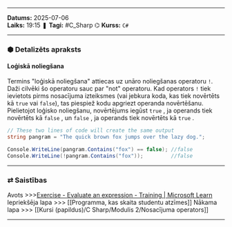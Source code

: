 ___
**Datums:** 2025-07-06   
**Laiks:** 19:15 
❚ **Tagi:** #C_Sharp 
⌬ **Kurss:**  `C#`

---
### ⬢ Detalizēts apraksts
#### Loģiskā noliegšana

Termins "loģiskā noliegšana" attiecas uz unāro noliegšanas operatoru `!`. Daži cilvēki šo operatoru sauc par "not" operatoru. Kad operators `!` tiek ievietots pirms nosacījuma izteiksmes (vai jebkura koda, kas tiek novērtēts kā `true` vai `false`), tas piespiež kodu apgriezt operanda novērtēšanu. Pielietojot loģisko noliegšanu, novērtējums iegūst `true` , ja operands tiek novērtēts kā `false` , un `false` , ja operands tiek novērtēts kā `true` .

```csharp
// These two lines of code will create the same output
string pangram = "The quick brown fox jumps over the lazy dog.";

Console.WriteLine(pangram.Contains("fox") == false); //false
Console.WriteLine(!pangram.Contains("fox"));         //false
```

---
### ⇄ Saistības
Avots >>>[Exercise - Evaluate an expression - Training \| Microsoft Learn](https://learn.microsoft.com/en-us/training/modules/csharp-evaluate-boolean-expressions/2-exercise-boolean-expressions)
Iepriekšēja lapa >>> [[Programma, kas skaita studentu atzīmes]]
Nākama lapa >>> [[Kursi (papildus)/C Sharp/Modulis 2/Nosacījuma operators]]
___